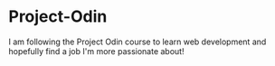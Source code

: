 # Project-Odin
I am following the Project Odin course to learn web development and hopefully find a job I'm more passionate about!
